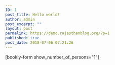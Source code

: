 ```yaml
---
ID: 1
post_title: Hello world!
author: admin
post_excerpt: ""
layout: post
permalink: https://demo.rajasthanblog.org/?p=1
published: true
post_date: 2018-07-06 07:21:26
---
```

[bookly-form show_number_of_persons="1"]